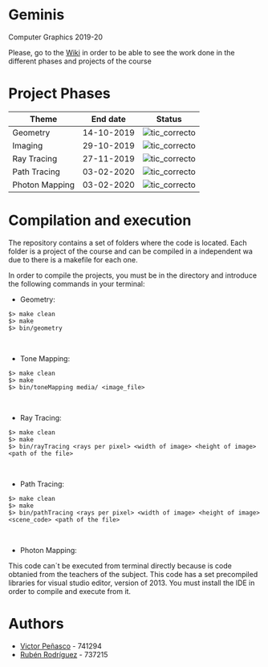 # Geminis
Computer Graphics 2019-20

Please, go to the [Wiki](https://github.com/ZgzInfinity/Geminis/wiki) in order to be able to see the work done in the different
phases  and projects of the course 

# Project Phases

Theme | End date| Status 
------| --------------------| ------
Geometry |14-10-2019 | ![tic_correcto](https://i.ibb.co/48JQg0R/tic-1.png)
Imaging  |29-10-2019 | ![tic_correcto](https://i.ibb.co/48JQg0R/tic-1.png)
Ray Tracing |27-11-2019 |![tic_correcto](https://i.ibb.co/48JQg0R/tic-1.png)
Path Tracing | 03-02-2020 | ![tic_correcto](https://i.ibb.co/48JQg0R/tic-1.png)
Photon Mapping | 03-02-2020 | ![tic_correcto](https://i.ibb.co/48JQg0R/tic-1.png)

# Compilation and execution

The repository contains a set of folders where the code is located. Each folder is a project of the course and can be 
compiled in a independent wa due to there is a makefile for each one.

In order to compile the projects, you must be in the directory and introduce the following commands in your terminal:

* Geometry:

```
$> make clean
$> make 
$> bin/geometry
```

&nbsp;

* Tone Mapping:

```
$> make clean
$> make 
$> bin/toneMapping media/ <image_file>
```
&nbsp;


* Ray Tracing:

```
$> make clean
$> make 
$> bin/rayTracing <rays per pixel> <width of image> <height of image> <path of the file>
```
&nbsp;


* Path Tracing:

```
$> make clean
$> make 
$> bin/pathTracing <rays per pixel> <width of image> <height of image> <scene_code> <path of the file>
```
&nbsp;


* Photon Mapping:

This code can´t be executed from terminal directly because is code obtanied from the teachers of the subject. This code
has a set precompiled libraries for visual studio editor, version of 2013. You must install the IDE in order to compile 
and execute from it.

# Authors

* [Victor Peñasco](https://github.com/vpec) - 741294
* [Rubén Rodríguez](https://github.com/ZgzInfinity) - 737215



